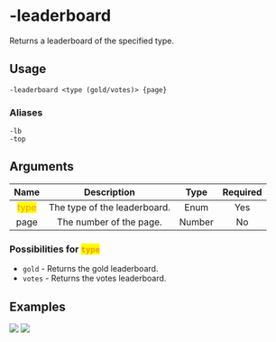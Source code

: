 # -leaderboard

Returns a leaderboard of the specified type.

## Usage

```
-leaderboard <type (gold/votes)> {page}
```

### Aliases

```
-lb
-top
```

## Arguments

| Name                                     | Description                  | Type     | Required |
| :--------------------------------------: | :--------------------------: | :------: | :------: |
| <mark style="color:#FA9405;">type</mark> | The type of the leaderboard. | Enum     | Yes      |
| page                                     | The number of the page.      | Number   | No       |

### Possibilities for <mark style="color:#FA9405;">`type`</mark>

- `gold` - Returns the gold leaderboard.
- `votes` - Returns the votes leaderboard.

## Examples

![](https://user-images.githubusercontent.com/111157596/294728625-84ecb5bf-889e-4846-b6f2-64592b1d4513.png)
![](https://user-images.githubusercontent.com/111157596/294728631-b29b2404-be9f-4edf-b7e7-6deb22073203.png)